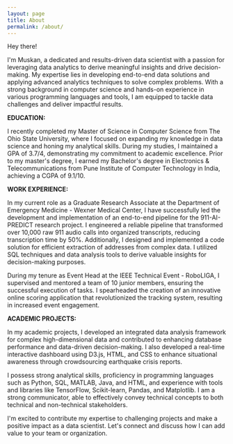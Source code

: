 ```yaml
---
layout: page
title: About
permalink: /about/
---
```


Hey there!

I'm Muskan, a dedicated and results-driven data scientist with a passion for leveraging data analytics to derive meaningful insights and drive decision-making. My expertise lies in developing end-to-end data solutions and applying advanced analytics techniques to solve complex problems. With a strong background in computer science and hands-on experience in various programming languages and tools, I am equipped to tackle data challenges and deliver impactful results.

<strong>EDUCATION:</strong>

I recently completed my Master of Science in Computer Science from The Ohio State University, where I focused on expanding my knowledge in data science and honing my analytical skills. During my studies, I maintained a GPA of 3.7/4, demonstrating my commitment to academic excellence. Prior to my master's degree, I earned my Bachelor's degree in Electronics & Telecommunications from Pune Institute of Computer Technology in India, achieving a CGPA of 9.1/10.

<strong>WORK EXPERIENCE:</strong>

In my current role as a Graduate Research Associate at the Department of Emergency Medicine - Wexner Medical Center, I have successfully led the development and implementation of an end-to-end pipeline for the 911-AI-PREDICT research project. I engineered a reliable pipeline that transformed over 10,000 raw 911 audio calls into organized transcripts, reducing transcription time by 50%. Additionally, I designed and implemented a code solution for efficient extraction of addresses from complex data. I utilized SQL techniques and data analysis tools to derive valuable insights for decision-making purposes.

During my tenure as Event Head at the IEEE Technical Event - RoboLIGA, I supervised and mentored a team of 10 junior members, ensuring the successful execution of tasks. I spearheaded the creation of an innovative online scoring application that revolutionized the tracking system, resulting in increased event engagement.

<strong>ACADEMIC PROJECTS:</strong>

In my academic projects, I developed an integrated data analysis framework for complex high-dimensional data and contributed to enhancing database performance and data-driven decision-making. I also developed a real-time interactive dashboard using D3.js, HTML, and CSS to enhance situational awareness through crowdsourcing earthquake crisis reports.

I possess strong analytical skills, proficiency in programming languages such as Python, SQL, MATLAB, Java, and HTML, and experience with tools and libraries like TensorFlow, Scikit-learn, Pandas, and Matplotlib. I am a strong communicator, able to effectively convey technical concepts to both technical and non-technical stakeholders.


I'm excited to contribute my expertise to challenging projects and make a positive impact as a data scientist. Let's connect and discuss how I can add value to your team or organization.






